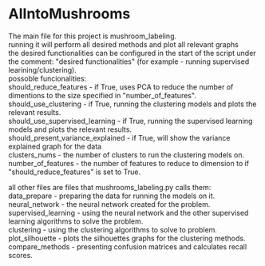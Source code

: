 # AIIntoMushrooms

The main file for this project is mushroom_labeling.<br />
running it will perform all desired methods and plot all relevant graphs<br />
the desired functionalities can be configured in the start of the script under the comment: "desired functionalities" (for example - running supervised learining/clustering). <br />
possoble funcionalities:  <br />
  should_reduce_features - if True, uses PCA to reduce the number of dimentions to the size specified in "number_of_features". <br />
  should_use_clustering - if True, running the clustering models and plots the relevant results. <br />
  should_use_supervised_learning - if True, running the supervised learning models and plots the relevant results. <br />
  should_present_variance_explained - if True, will show the variance explained graph for the data  <br />
  clusters_nums - the number of clusters to run the clustering models on.  <br />
  number_of_features - the number of features to reduce to dimension to if "should_reduce_features" is set to True. <br />
  

all other files are files that mushrooms_labeling.py calls them:  <br />
data_prepare - preparing the data for running the models on it. <br />
neural_network - the neural network created for the problem. <br />
supervised_learning - using the neural network and the other supervised learning algorithms to solve the problem. <br />
clustering - using the clustering algorithms to solve to problem. <br />
plot_silhouette - plots the silhouettes graphs for the clustering methods. <br />
compare_methods - presenting confusion matrices and calculates recall scores. <br />
